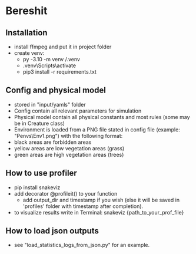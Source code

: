 # Bereshit
## Installation
- install ffmpeg and put it in project folder
- create venv:
  - py -3.10 -m venv /.venv
  - .venv\Scripts\activate
  - pip3 install -r requirements.txt

## Config and physical model
- stored in "input/yamls" folder
- Config contain all relevant parameters for simulation
- Physical model contain all physical constants and most rules (some may be in Creature class)
- Environment is loaded from a PNG file stated in config file (example: "Penvs\Env1.png") with the following format:
- black areas are forbidden areas
- yellow areas are low vegetation areas (grass)
- green areas are high vegetation areas (trees)


## How to use profiler
- pip install snakeviz 
- add decorator @profileit() to your function
  - add output_dir and timestamp if you wish (else it will be saved in 'profiles' folder with timestamp after completion).
- to visualize results write in Terminal: snakeviz {path_to_your_prof_file}

## How to load json outputs
- see "load_statistics_logs_from_json.py" for an example.

